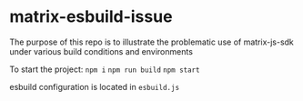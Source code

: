 # matrix-esbuild-issue
The purpose of this repo is to illustrate the problematic use of matrix-js-sdk under various build conditions and environments

To start the project:
`npm i`
`npm run build`
`npm start`

esbuild configuration is located in `esbuild.js`
